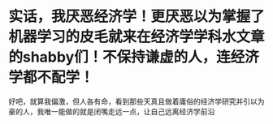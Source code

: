 # 实话，我厌恶经济学！更厌恶以为掌握了机器学习的皮毛就来在经济学学科水文章的shabby们！不保持谦虚的人，连经济学都不配学！
好吧，就算我偏激，但人各有命，看到那些天真且做着庸俗的经济学研究并引以为豪的人，我唯一能做的就是闭嘴走远一点，让自己远离经济学前沿
